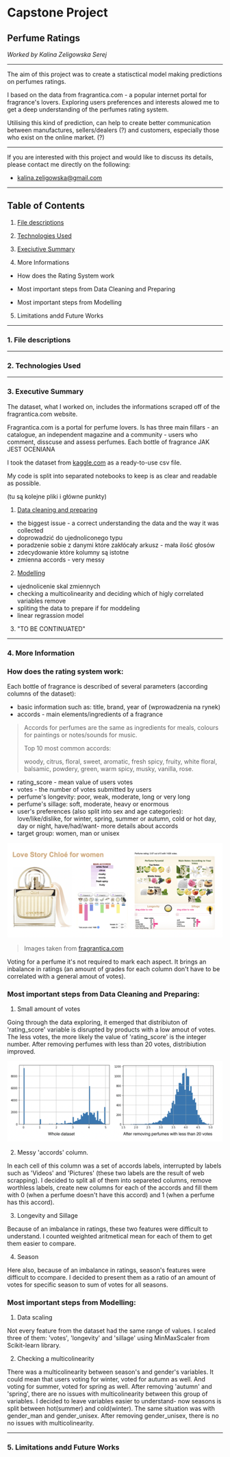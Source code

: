# Capstone Project

## Perfume Ratings

*Worked by Kalina Zeligowska Serej*

***

The aim of this project was to create a statisctical model making predictions on perfumes ratings.

I based on the data from fragrantica.com - a popular internet portal for fragrance's lovers. Exploring users preferences and interests alowed me to get a deep understanding of the perfumes rating system.

Utilising this kind of prediction, can help to create better communication between manufactures, sellers/dealers (?) and customers, especially those who exist on the online market. (?)

***

If you are interested with this project and would like to discuss its details, please contact me directly on the following:
* [kalina.zeligowska@gmail.com]()

*** 

## Table of Contents

1. <a href="https://github.com/kalina-kalina/perfumes_ratings/blob/master/README.md#1-file-descriptions" target="_blank">File descriptions</a>

2. <a href="https://github.com/kalina-kalina/perfumes_ratings/blob/master/README.md#2-technologies-used" target="_blank">Technologies Used</a>

3. <a href="https://github.com/kalina-kalina/perfumes_ratings/blob/master/README.md#3-executive-summary" target="_blank">Execiutive Summary</a>

4. More Informations

* How does the Rating System work

* Most important steps from Data Cleaning and Preparing

* Most important steps from Modelling

5. Limitations andd Future Works

***

### 1. File descriptions

***

### 2. Technologies Used

***

### 3. Executive Summary


The dataset, what I worked on, includes the informations scraped off of the fragrantica.com website.

Fragrantica.com is a portal for perfume lovers. Is has three main fillars - an catalogue, an independent magazine and a community - users who comment, disscuse and assess perfumes.
Each bottle of fragrance JAK JEST OCENIANA

I took the dataset from <a href="https://www.kaggle.com/sagikeren88/fragrances-and-perfumes" target="_blank">kaggle.com</a> as a ready-to-use csv file.

My code is split into separated notebooks to keep is as clear and readable as possible.

(tu są kolejne pliki i główne punkty)


1. <a href="https://github.com/kalina-kalina/perfumes_ratings/blob/master/01%20-%20Data%20cleaning%20and%20preparation.ipynb" target="_blank">Data cleaning and preparing</a>

* the biggest issue - a correct understanding the data and the way it was collected
* doprowadzić do ujednoliconego typu
* poradzenie sobie z danymi które zakłócały arkusz - mała ilość głosów
* zdecydowanie które kolumny są istotne
* zmienna accords - very messy

2. <a href="https://github.com/kalina-kalina/perfumes_ratings/blob/master/02%20-%20Modelling.ipynb" target="_blank">Modelling</a>

* ujednolicenie skal zmiennych
* checking a multicolinearity and deciding which of higly correlated variables remove
* spliting the data to prepare if for moddeling
* linear regrassion model

3. "TO BE CONTINUATED"

*** 

### 4. More Information

### How does the rating system work:

Each bottle of fragrance is described of several parameters (according columns of the dataset):
* basic information such as: title, brand, year of (wprowadzenia na rynek)
* accords - main elements/ingredients of a fragrance

> Accords for perfumes are the same as ingredients for meals, colours for paintings or notes/sounds for music. 
>
> Top 10 most common accords: 
>
> woody, citrus, floral, sweet, aromatic, fresh spicy, fruity, white floral, balsamic, powdery, green, warm spicy, musky, vanilla, rose.

* rating_score - mean value of users votes
* votes - the number of votes submitted by users
* perfume's longevity: poor, weak, moderate, long or very long
* perfume's sillage: soft, moderate, heavy or enormous
* user's preferences (also split into sex and age categories): love/like/dislike, for winter, spring, summer or autumn, cold or hot day, day or night, have/had/want- more details about accords
* target group: women, man or unisex 

![](figures/from_web.png)

> Images taken from [fragrantica.com](https://www.fragrantica.com/perfume/Chlo-/Love-Story-26227.htmll)

Voting for a perfume it's not required to mark each aspect. It brings an inbalance in ratings (an amount of grades for each column don't have to be correlated with a general amout of votes).


### Most important steps from Data Cleaning and Preparing:

1. Small amount of votes

Going through the data exploring, it emerged that distribiuton of 'rating_score' variable is disrupted by products with a
low amout of votes. The less votes, the more likely the value of 'rating_score' is the integer number. After removing perfumes with less than 20 votes, distribiution improved.

![](figures/distribution.png)

2. Messy 'accords' column. 

In each cell of this column was a set of accords labels, interrupted by labels such as 'Videos' and 'Pictures' (these two labels are the result of web scrapping). I decided to split all of them into separeted columns, remove worthless labels, create new columns for each of the accords and fill them with 0 (when a perfume doesn't have this accord) and 1 (when a perfume has this accord).

3. Longevity and Sillage

Because of an imbalance in ratings, these two features were difficult to understand. I counted weighted aritmetical mean for each of them to get them easier to compare.

4. Season

Here also, because of an imbalance in ratings, season's features were difficult to ccompare. I decided to present them as a ratio of an amount of votes for specific season to sum of votes for all seasons.

### Most important steps from Modelling:

1. Data scaling

Not every feature from the dataset had the same range of values. I scaled three of them: 'votes', 'longevity' and 'sillage' using MinMaxScaler from Scikit-learn library. 

2. Checking a multicolinearity

There was a multicolinearity between season's and gender's variables. It could mean that users voting for winter, voted for autumn as well. And voting for summer, voted for spring as well. After removing 'autumn' and 'spring', there are no issues with multicolinearity between this group of variables. I decided to leave variables easier to understand- now seasons is split between hot(summer) and cold(winter).
The same situation was with gender_man and gender_unisex. After removing gender_unisex, there is no no issues with multicolinearity.

***

### 5. Limitations andd Future Works





